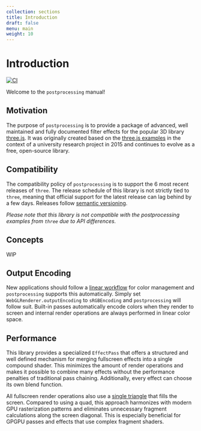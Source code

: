 ```yaml
---
collection: sections
title: Introduction
draft: false
menu: main
weight: 10
---
```


# Introduction

[![CI](https://github.com/vanruesc/postprocessing/actions/workflows/ci.yml/badge.svg)](https://github.com/vanruesc/postprocessing/actions/workflows/ci.yml)

Welcome to the `postprocessing` manual!

## Motivation

The purpose of `postprocessing` is to provide a package of advanced, well maintained and fully documented filter effects for the popular 3D library [three.js](https://threejs.org/). It was originally created based on the [three.js examples](https://threejs.org/examples/?q=postprocessing) in the context of a university research project in 2015 and continues to evolve as a free, open-source library.

## Compatibility

The compatibility policy of `postprocessing` is to support the 6 most recent releases of `three`. The release schedule of this library is not strictly tied to `three`, meaning that official support for the latest release can lag behind by a few days. Releases follow [semantic versioning](https://semver.org/).

_Please note that this library is not compatible with the postprocessing examples from `three` due to API differences._

## Concepts

WIP

## Output Encoding

New applications should follow a [linear workflow](https://docs.unity3d.com/Manual/LinearRendering-LinearOrGammaWorkflow.html) for color management and `postprocessing` supports this automatically. Simply set `WebGLRenderer.outputEncoding` to `sRGBEncoding` and `postprocessing` will follow suit. Built-in passes automatically encode colors when they render to screen and internal render operations are always performed in linear color space.

## Performance

This library provides a specialized `EffectPass` that offers a structured and well defined mechanism for merging fullscreen effects into a single compound shader. This minimizes the amount of render operations and makes it possible to combine many effects without the performance penalties of traditional pass chaining. Additionally, every effect can choose its own blend function.

All fullscreen render operations also use a [single triangle](https://michaldrobot.com/2014/04/01/gcn-execution-patterns-in-full-screen-passes/) that fills the screen. Compared to using a quad, this approach harmonizes with modern GPU rasterization patterns and eliminates unnecessary fragment calculations along the screen diagonal. This is especially beneficial for GPGPU passes and effects that use complex fragment shaders.
